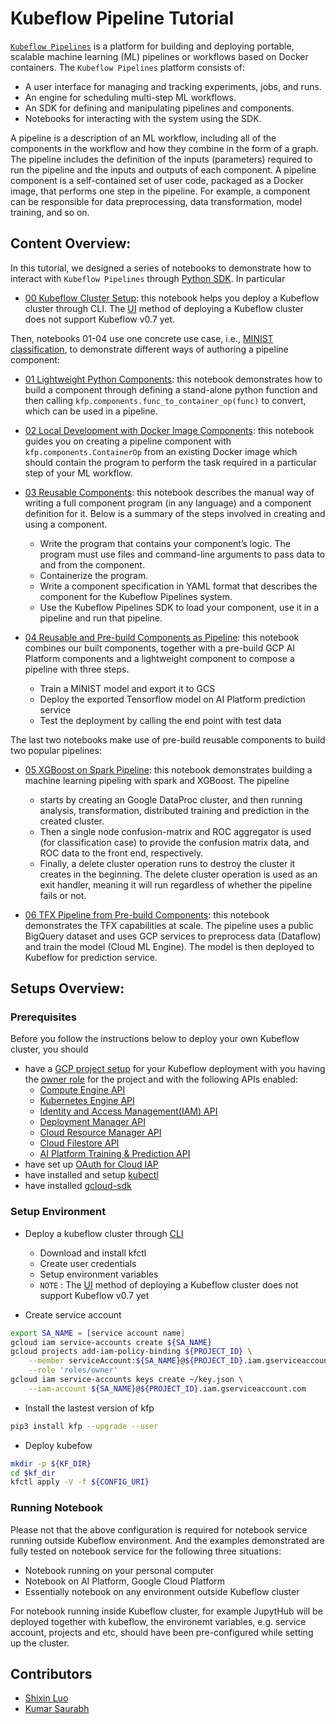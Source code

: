 # Kubeflow Pipeline Tutorial 
[`Kubeflow Pipelines`](https://github.com/kubeflow/pipelines) is a platform for building and deploying portable, scalable machine learning (ML) pipelines or 
workflows based on Docker containers. The `Kubeflow Pipelines` platform consists of:
- A user interface for managing and tracking experiments, jobs, and runs.
- An engine for scheduling multi-step ML workflows.
- An SDK for defining and manipulating pipelines and components.
- Notebooks for interacting with the system using the SDK.

A pipeline is a description of an ML workflow, including all of the components in the workflow and 
how they combine in the form of a graph. The pipeline includes the definition of the inputs (parameters) required to 
run the pipeline and the inputs and outputs of each component. A pipeline component is a self-contained set of user 
code, packaged as a Docker image, that performs one step in the pipeline. For example, a component can be responsible 
for data preprocessing, data transformation, model training, and so on. 

## Content Overview:
In this tutorial, we designed a series of notebooks to demonstrate how to interact with `Kubeflow Pipelines` through
[Python SDK](https://github.com/kubeflow/pipelines/tree/master/sdk/python/kfp). In particular
- [00 Kubeflow Cluster Setup](00_Kubeflow_Cluster_Setup.ipynb): this notebook helps you deploy a Kubeflow 
cluster through CLI. The [UI](https://www.kubeflow.org/docs/gke/deploy/deploy-ui/) method of deploying a Kubeflow 
cluster does not support Kubeflow v0.7 yet.

Then, notebooks 01-04 use one concrete use case, i.e., 
[MINIST classification](https://www.tensorflow.org/tutorials/quickstart/beginner), to demonstrate different ways of
authoring a pipeline component: 
- [01 Lightweight Python Components](01_Lightweight_Python_Components.ipynb): this notebook demonstrates how to build a 
component through defining a stand-alone python function and then calling `kfp.components.func_to_container_op(func)` to 
convert, which can be used in a pipeline.

- [02 Local Development with Docker Image Components](02_Local_Development_with_Docker_Image_Components.ipynb): this 
notebook guides you on creating a pipeline component with `kfp.components.ContainerOp` from an existing Docker image 
which should contain the program to perform the task required in a particular step of your ML workflow.

- [03 Reusable Components](03_Reusable_Components.ipynb): this notebook describes the manual way of writing a full 
component program (in any language) and a component definition for it. Below is a summary of the steps involved in 
creating and using a component.
    - Write the program that contains your component’s logic. The program must use files and command-line arguments 
    to pass data to and from the component.
    - Containerize the program.
    - Write a component specification in YAML format that describes the component for the Kubeflow Pipelines system.
    - Use the Kubeflow Pipelines SDK to load your component, use it in a pipeline and run that pipeline.

- [04 Reusable and Pre-build Components as Pipeline](04_Reusable_and_Pre-build_Components_as_Pipeline.ipynb): this 
notebook combines our built components, together with a pre-build GCP AI Platform components 
and a lightweight component to compose a pipeline with three steps.
    - Train a MINIST model and export it to GCS
    - Deploy the exported Tensorflow model on AI Platform prediction service
    - Test the deployment by calling the end point with test data

The last two notebooks make use of pre-build reusable components to build two popular pipelines:
- [05 XGBoost on Spark Pipeline](05_XGboost_on_Spark_Pipeline.ipynb): this notebook demonstrates building a machine 
learning pipeling with spark and XGBoost. The pipeline
    - starts by creating an Google DataProc cluster, and then running analysis, transformation, distributed 
    training and prediction in the created cluster.
    - Then a single node confusion-matrix and ROC aggregator is used (for classification case) to provide the confusion 
    matrix data, and ROC data to the front end, respectively.
    - Finally, a delete cluster operation runs to destroy the cluster it creates in the beginning. 
    The delete cluster operation is used as an exit handler, meaning it will run regardless of whether 
    the pipeline fails or not.

- [06 TFX Pipeline from Pre-build Components](06_TFX_Pipeline_from_Pre-build_Components.ipynb): this notebook demonstrates 
the TFX capabilities at scale. The pipeline uses a public BigQuery dataset and uses GCP services to preprocess data 
(Dataflow) and train the model (Cloud ML Engine). The model is then deployed to Kubeflow for prediction service.


## Setups Overview:
### Prerequisites
Before you follow the instructions below to deploy your own Kubeflow cluster, you should

- have a [GCP project setup](https://www.kubeflow.org/docs/gke/deploy/project-setup/) for your Kubeflow deployment 
with you having the [owner role](https://cloud.google.com/iam/docs/understanding-roles#primitive_role_definitions) 
for the project and with the following APIs enabled:
    - [Compute Engine API](https://pantheon.corp.google.com/apis/library/compute.googleapis.com)
    - [Kubernetes Engine API](https://pantheon.corp.google.com/apis/library/container.googleapis.com)
    - [Identity and Access Management(IAM) API](https://pantheon.corp.google.com/apis/library/iam.googleapis.com)
    - [Deployment Manager API](https://pantheon.corp.google.com/apis/library/deploymentmanager.googleapis.com)
    - [Cloud Resource Manager API](https://pantheon.corp.google.com/apis/library/cloudresourcemanager.googleapis.com)
    - [Cloud Filestore API](https://pantheon.corp.google.com/apis/library/file.googleapis.com)
    - [AI Platform Training & Prediction API](https://pantheon.corp.google.com/apis/library/ml.googleapis.com)
- have set up [OAuth for Cloud IAP](https://www.kubeflow.org/docs/gke/deploy/oauth-setup/)
- have installed and setup [kubectl](https://kubernetes.io/docs/tasks/tools/install-kubectl/)
- have installed [gcloud-sdk](https://cloud.google.com/sdk/)

### Setup Environment
* Deploy a kubeflow cluster through [CLI](https://www.kubeflow.org/docs/gke/deploy/deploy-cli/)
    - Download and install kfctl
    - Create user credentials
    - Setup environment variables
    - `NOTE` : The [UI](https://www.kubeflow.org/docs/gke/deploy/deploy-ui/) method of deploying a Kubeflow 
    cluster does not support Kubeflow v0.7 yet

* Create service account
```bash
export SA_NAME = [service account name]
gcloud iam service-accounts create ${SA_NAME}
gcloud projects add-iam-policy-binding ${PROJECT_ID} \
    --member serviceAccount:${SA_NAME}@${PROJECT_ID}.iam.gserviceaccount.com \
    --role 'roles/owner'
gcloud iam service-accounts keys create ~/key.json \
    --iam-account ${SA_NAME}@${PROJECT_ID}.iam.gserviceaccount.com
```

* Install the lastest version of kfp
```bash
pip3 install kfp --upgrade --user
```

* Deploy kubefow
```bash
mkdir -p ${KF_DIR}
cd $kf_dir
kfctl apply -V -f ${CONFIG_URI}
```
### Running Notebook
Please not that the above configuration is required for notebook service running outside Kubeflow environment. 
And the examples demonstrated are fully tested on notebook service for the following three situations:
- Notebook running on your personal computer
- Notebook on AI Platform, Google Cloud Platform
- Essentially notebook on any environment outside Kubeflow cluster
 
For notebook running inside Kubeflow cluster, for example JupytHub will be deployed together with kubeflow, the 
environemt variables, e.g. service account, projects and etc, should have been pre-configured while 
setting up the cluster.

## Contributors
- [Shixin Luo](https://github.com/luotigerlsx)
- [Kumar Saurabh](https://github.com/saurabh24292)